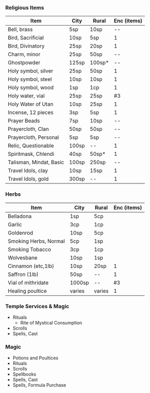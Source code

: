 ### Religious Items

| **Item**                | **City** | **Rural** | Enc (items) |
|-------------------------|----------|-----------|----------|
| Bell, brass             |   5sp    |  10sp     |  --
| Bird, Sacrificial       |  10sp    |   5sp     |   1
| Bird, Divinatory        |  25sp    |  20sp     |   1
| Charm, minor            |  25sp    |  50sp     |  --
| Ghostpowder             | 125sp    | 100sp*    |  --
| Holy symbol, silver     |  25sp    |  50sp     |   1
| Holy symbol, steel      |  10sp    |  10sp     |   1 
| Holy symbol, wood       |   1sp    |   1cp     |   1
| Holy water, vial        |  25sp    |  25sp     |  #3
| Holy Water of Utan      |  10sp    |  25sp     |   1
| Incense, 12 pieces      |   3sp    |   5sp     |   1
| Prayer Beads            |   7sp    |  10sp     |  --
| Prayercloth, Clan       |  50sp    |  50sp     |  --
| Prayercloth, Personal   |   5sp    |   5sp     |  --
| Relic, Questionable     | 100sp    |  --       |   1
| Spiritmask, Chlendi     |  40sp    |  50sp*    |   1
| Talisman, Mindat, Basic | 100sp    | 250sp     |  --
| Travel Idols, clay      |  10sp    |  15sp     |   1
| Travel Idols, gold      | 300sp    |  --       |   1


### Herbs

| **Item**                |  **City**  | **Rural** | Enc (items) |
|-------------------------|------------|-----------|----------|
| Belladona               |    1sp     |   5cp     |
| Garlic                  |    3cp     |   1cp     |
| Goldenrod               |   10sp     |   5cp     |
| Smoking Herbs, Normal   |    5cp     |   1sp     |
| Smoking Tobacco         |    3cp     |   1cp     |
| Wolvesbane              |   10sp     |   1sp     |
| Cinnamon (etc,1lb)      |   10sp     |  20sp     |   1
| Saffron (1lb)	     	  |   50sp     |  --       |   1
| Vial of mithridate      | 1000sp     |  --       |  #3
| Healing poultice        | varies     | varies    |   1


### Temple Services & Magic

* Rituals
    * Rite of Mystical Consumption 
* Scrolls
* Spells, Cast

### Magic

* Potions and Poultices
* Rituals
* Scrolls
* Spellbooks
* Spells, Cast
* Spells, Formula Purchase